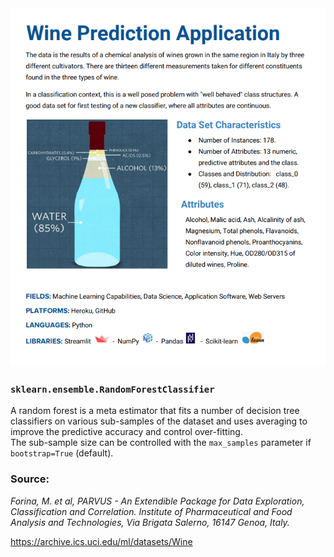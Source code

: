 <img src="wpa.png">

### `sklearn.ensemble.RandomForestClassifier`
A random forest is a meta estimator that fits a number of decision tree classifiers on various sub-samples of the dataset and uses averaging to improve the predictive accuracy and control over-fitting. <br /> The sub-sample size can be controlled with the `max_samples` parameter if `bootstrap=True` (default).

### Source:
*Forina, M. et al, PARVUS - An Extendible Package for Data Exploration, Classification and Correlation.
Institute of Pharmaceutical and Food Analysis and Technologies, Via Brigata Salerno, 16147 Genoa, Italy.*

https://archive.ics.uci.edu/ml/datasets/Wine
